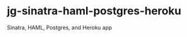jg-sinatra-haml-postgres-heroku
===============================

Sinatra, HAML, Postgres, and Heroku app
